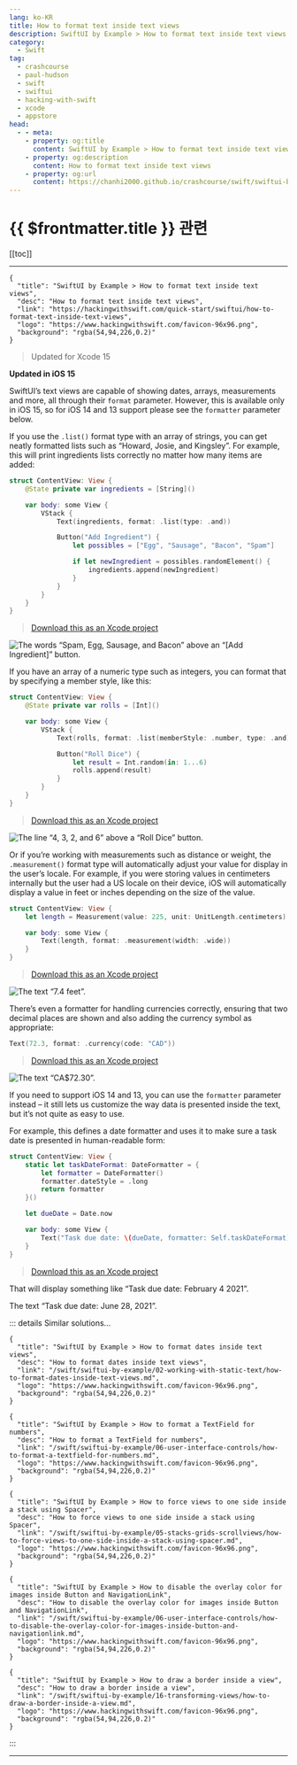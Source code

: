 ```yaml
---
lang: ko-KR
title: How to format text inside text views
description: SwiftUI by Example > How to format text inside text views
category:
  - Swift
tag: 
  - crashcourse
  - paul-hudson
  - swift
  - swiftui
  - hacking-with-swift
  - xcode
  - appstore
head:
  - - meta:
    - property: og:title
      content: SwiftUI by Example > How to format text inside text views
    - property: og:description
      content: How to format text inside text views
    - property: og:url
      content: https://chanhi2000.github.io/crashcourse/swift/swiftui-by-example/02-working-with-static-text/how-to-format-text-inside-text-views.html
---
```


# {{ $frontmatter.title }} 관련

[[toc]]

---

```component VPCard
{
  "title": "SwiftUI by Example > How to format text inside text views",
  "desc": "How to format text inside text views",
  "link": "https://hackingwithswift.com/quick-start/swiftui/how-to-format-text-inside-text-views",
  "logo": "https://www.hackingwithswift.com/favicon-96x96.png",
  "background": "rgba(54,94,226,0.2)"
}
```

> Updated for Xcode 15

**Updated in iOS 15**

SwiftUI’s text views are capable of showing dates, arrays, measurements and more, all through their `format` parameter. However, this is available only in iOS 15, so for iOS 14 and 13 support please see the `formatter` parameter below.

If you use the `.list()` format type with an array of strings, you can get neatly formatted lists such as “Howard, Josie, and Kingsley”. For example, this will print ingredients lists correctly no matter how many items are added:

```swift
struct ContentView: View {
    @State private var ingredients = [String]()

    var body: some View {
        VStack {
            Text(ingredients, format: .list(type: .and))

            Button("Add Ingredient") {
                let possibles = ["Egg", "Sausage", "Bacon", "Spam"]

                if let newIngredient = possibles.randomElement() {
                    ingredients.append(newIngredient)
                }
            }
        }
    }
}
```

> [<FontIcon icon="fas fa-download"/>Download this as an Xcode project](https://www.hackingwithswift.com/files/projects/swiftui/how-to-format-text-inside-text-views-1.zip)

![The words “Spam, Egg, Sausage, and Bacon” above an “`[Add Ingredient]`” button.](https://www.hackingwithswift.com/img/books/quick-start/swiftui/how-to-format-text-inside-text-views-1~dark.png)

If you have an array of a numeric type such as integers, you can format that by specifying a member style, like this:

```swift
struct ContentView: View {
    @State private var rolls = [Int]()

    var body: some View {
        VStack {
            Text(rolls, format: .list(memberStyle: .number, type: .and))

            Button("Roll Dice") {
                let result = Int.random(in: 1...6)
                rolls.append(result)
            }
        }
    }
}
```

> [<FontIcon icon="fas fa-download"/>Download this as an Xcode project](https://www.hackingwithswift.com/files/projects/swiftui/how-to-format-text-inside-text-views-2.zip)

![The line “4, 3, 2, and 6” above a “Roll Dice” button.](https://www.hackingwithswift.com/img/books/quick-start/swiftui/how-to-format-text-inside-text-views-2~dark.png)

Or if you’re working with measurements such as distance or weight, the `.measurement()` format type will automatically adjust your value for display in the user’s locale. For example, if you were storing values in centimeters internally but the user had a US locale on their device, iOS will automatically display a value in feet or inches depending on the size of the value.

```swift
struct ContentView: View {
    let length = Measurement(value: 225, unit: UnitLength.centimeters)

    var body: some View {
        Text(length, format: .measurement(width: .wide))
    }
}
```

> [<FontIcon icon="fas fa-download"/>Download this as an Xcode project](https://www.hackingwithswift.com/files/projects/swiftui/how-to-format-text-inside-text-views-3.zip)

![The text “7.4 feet”.](https://www.hackingwithswift.com/img/books/quick-start/swiftui/how-to-format-text-inside-text-views-3~dark.png)

There’s even a formatter for handling currencies correctly, ensuring that two decimal places are shown and also adding the currency symbol as appropriate:

```swift
Text(72.3, format: .currency(code: "CAD"))
```

> [<FontIcon icon="fas fa-download"/>Download this as an Xcode project](https://www.hackingwithswift.com/files/projects/swiftui/how-to-format-text-inside-text-views-4.zip)

![The text “CA$72.30”.](https://www.hackingwithswift.com/img/books/quick-start/swiftui/how-to-format-text-inside-text-views-4~dark.png)

If you need to support iOS 14 and 13, you can use the `formatter` parameter instead – it still lets us customize the way data is presented inside the text, but it’s not quite as easy to use.

For example, this defines a date formatter and uses it to make sure a task date is presented in human-readable form:

```swift
struct ContentView: View {
    static let taskDateFormat: DateFormatter = {
        let formatter = DateFormatter()
        formatter.dateStyle = .long
        return formatter
    }()

    let dueDate = Date.now

    var body: some View {
        Text("Task due date: \(dueDate, formatter: Self.taskDateFormat)")
    }
}
```

> [<FontIcon icon="fas fa-download"/>Download this as an Xcode project](https://www.hackingwithswift.com/files/projects/swiftui/how-to-format-text-inside-text-views-5.zip)

That will display something like “Task due date: February 4 2021”.

The text “Task due date: June 28, 2021”.

::: details Similar solutions…

```component VPCard
{
  "title": "SwiftUI by Example > How to format dates inside text views",
  "desc": "How to format dates inside text views",
  "link": "/swift/swiftui-by-example/02-working-with-static-text/how-to-format-dates-inside-text-views.md",
  "logo": "https://www.hackingwithswift.com/favicon-96x96.png",
  "background": "rgba(54,94,226,0.2)"
}
```

```component VPCard
{
  "title": "SwiftUI by Example > How to format a TextField for numbers",
  "desc": "How to format a TextField for numbers",
  "link": "/swift/swiftui-by-example/06-user-interface-controls/how-to-format-a-textfield-for-numbers.md",
  "logo": "https://www.hackingwithswift.com/favicon-96x96.png",
  "background": "rgba(54,94,226,0.2)"
}
```

```component VPCard
{
  "title": "SwiftUI by Example > How to force views to one side inside a stack using Spacer",
  "desc": "How to force views to one side inside a stack using Spacer",
  "link": "/swift/swiftui-by-example/05-stacks-grids-scrollviews/how-to-force-views-to-one-side-inside-a-stack-using-spacer.md",
  "logo": "https://www.hackingwithswift.com/favicon-96x96.png",
  "background": "rgba(54,94,226,0.2)"
}
```

```component VPCard
{
  "title": "SwiftUI by Example > How to disable the overlay color for images inside Button and NavigationLink",
  "desc": "How to disable the overlay color for images inside Button and NavigationLink",
  "link": "/swift/swiftui-by-example/06-user-interface-controls/how-to-disable-the-overlay-color-for-images-inside-button-and-navigationlink.md",
  "logo": "https://www.hackingwithswift.com/favicon-96x96.png",
  "background": "rgba(54,94,226,0.2)"
}
```

```component VPCard
{
  "title": "SwiftUI by Example > How to draw a border inside a view",
  "desc": "How to draw a border inside a view",
  "link": "/swift/swiftui-by-example/16-transforming-views/how-to-draw-a-border-inside-a-view.md",
  "logo": "https://www.hackingwithswift.com/favicon-96x96.png",
  "background": "rgba(54,94,226,0.2)"
}
```

:::

---

<TagLinks />